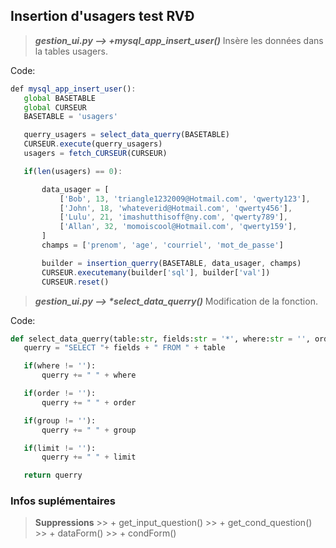 ## Insertion d'usagers test RVÐ

 > ***gestion_ui.py --> +mysql_app_insert_user()***
 Insère les données dans la tables usagers.

 Code:

 ```javascript
 def mysql_app_insert_user():
    global BASETABLE
    global CURSEUR
    BASETABLE = 'usagers'

    querry_usagers = select_data_querry(BASETABLE)
    CURSEUR.execute(querry_usagers)
    usagers = fetch_CURSEUR(CURSEUR)

    if(len(usagers) == 0):

        data_usager = [
            ['Bob', 13, 'triangle1232009@Hotmail.com', 'qwerty123'],
            ['John', 18, 'whateverid@Hotmail.com', 'qwerty456'],
            ['Lulu', 21, 'imashutthisoff@ny.com', 'qwerty789'],
            ['Allan', 32, 'momoiscool@Hotmail.com', 'qwerty159'],
        ]
        champs = ['prenom', 'age', 'courriel', 'mot_de_passe'] 

        builder = insertion_querry(BASETABLE, data_usager, champs)
        CURSEUR.executemany(builder['sql'], builder['val'])
        CURSEUR.reset()
 ```

  > ***gestion_ui.py --> \*select_data_querry()***
 Modification de la fonction.

 Code: 

 ```python
 def select_data_querry(table:str, fields:str = '*', where:str = '', order:str = '', group:str = '',  limit:str = ''):
    querry = "SELECT "+ fields + " FROM " + table

    if(where != ''):
        querry += " " + where

    if(order != ''):
        querry += " " + order

    if(group != ''):
        querry += " " + group

    if(limit != ''):
        querry += " " + limit

    return querry
 ```
 

### Infos suplémentaires
> **Suppressions**
    >> + get_input_question()
    >> + get_cond_question()
    >> + dataForm()
    >> + condForm()